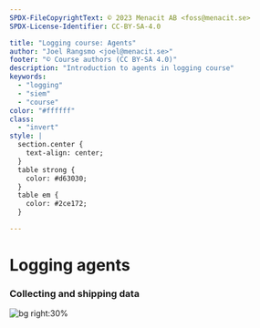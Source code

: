 ```yaml
---
SPDX-FileCopyrightText: © 2023 Menacit AB <foss@menacit.se>
SPDX-License-Identifier: CC-BY-SA-4.0

title: "Logging course: Agents"
author: "Joel Rangsmo <joel@menacit.se>"
footer: "© Course authors (CC BY-SA 4.0)"
description: "Introduction to agents in logging course"
keywords:
  - "logging"
  - "siem"
  - "course"
color: "#ffffff"
class:
  - "invert"
style: |
  section.center {
    text-align: center;
  }
  table strong {
    color: #d63030;
  }
  table em {
    color: #2ce172;
  }

---
```

<!-- _footer: "%ATTRIBUTION_PREFIX% Miguel Discart (CC BY-SA 2.0)" -->
# Logging agents
### Collecting and shipping data

![bg right:30%](images/35-tree_woman.jpg)
